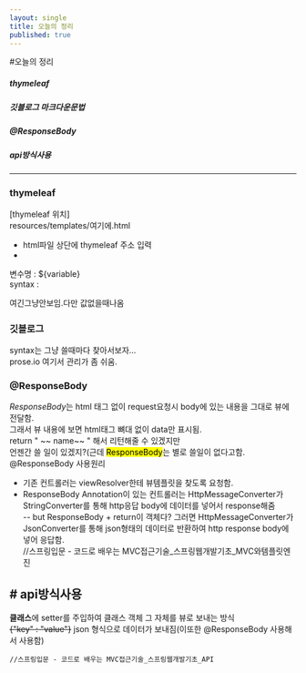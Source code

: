 ```yaml
---
layout: single
title: 오늘의 정리
published: true
---
```

#오늘의 정리


##### thymeleaf  
##### 깃블로그 마크다운문법  
##### @ResponseBody   
##### api방식사용   
---


### thymeleaf   
[thymeleaf 위치]   
resources/templates/여기에.html   
- html파일 상단에 thymeleaf 주소 입력   
- <html xmlns:th="http://www.thymeleaf.org">   
변수명 : ${variable}   
  syntax : <p th:text=" '안녕하시오. 나는 '+{name}+'이라고 하오' ">여긴그냥안보임.다만 값없을때나옴</p> 

### 깃블로그   
  syntax는 그냥 쓸때마다 찾아서보자...  
  prose.io 여기서 관리가 좀 쉬움.  
  
  
### @ResponseBody   
  <em>ResponseBody</em>는 html 태그 없이 request요청시 body에 있는 내용을 그대로 뷰에 전달함.   
  그래서 뷰 내용에 보면 html태그 뼈대 없이 data만 표시됨.   
  return "<html> ~~ name~~ </html>" 해서 리턴해줄 수 있겠지만   
  언젠간 쓸 일이 있겠지?(근데 <mark>ResponseBody</mark>는 별로 쓸일이 없다고함.
  @ResponseBody 사용원리  
  - 기존 컨트롤러는 viewResolver한테 뷰템플릿을 찾도록 요청함.  
  - ResponseBody Annotation이 있는 컨트롤러는 HttpMessageConverter가 StringConverter를 통해 http응답 body에 데이터를 넣어서 response해줌  
  -- but ResponseBody + return이 객체다? 그러면 HttpMessageConverter가 JsonConverter를 통해 json형태의 데이터로 반환하여 http response body에 넣어 응답함.  
    //스프링입문 - 코드로 배우는 MVC접근기술_스프링웹개발기초_MVC와템플릿엔진   
   
## # api방식사용   
  <strong>클래스</strong>에 setter를 주입하여 클래스 객체 그 자체를 뷰로 보내는 방식   
  <del>{"key" : "value"}</del> json 형식으로 데이터가 보내짐(이또한 @ResponseBody 사용해서 사용함)   
     
    //스프링입문 - 코드로 배우는 MVC접근기술_스프링웹개발기초_API   
